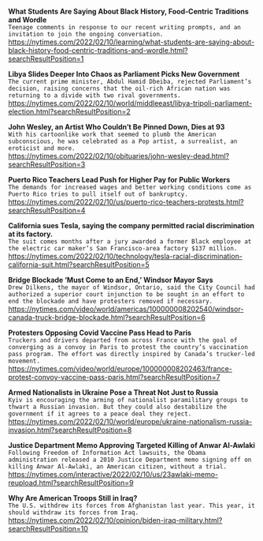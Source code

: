 **What Students Are Saying About Black History, Food-Centric Traditions and Wordle**\
`Teenage comments in response to our recent writing prompts, and an invitation to join the ongoing conversation.`\
https://nytimes.com/2022/02/10/learning/what-students-are-saying-about-black-history-food-centric-traditions-and-wordle.html?searchResultPosition=1

**Libya Slides Deeper Into Chaos as Parliament Picks New Government**\
`The current prime minister, Abdul Hamid Dbeiba, rejected Parliament’s decision, raising concerns that the oil-rich African nation was returning to a divide with two rival governments.`\
https://nytimes.com/2022/02/10/world/middleeast/libya-tripoli-parliament-election.html?searchResultPosition=2

**John Wesley, an Artist Who Couldn’t Be Pinned Down, Dies at 93**\
`With his cartoonlike work that seemed to plumb the American subconscious, he was celebrated as a Pop artist, a surrealist, an eroticist and more.`\
https://nytimes.com/2022/02/10/obituaries/john-wesley-dead.html?searchResultPosition=3

**Puerto Rico Teachers Lead Push for Higher Pay for Public Workers**\
`The demands for increased wages and better working conditions come as Puerto Rico tries to pull itself out of bankruptcy.`\
https://nytimes.com/2022/02/10/us/puerto-rico-teachers-protests.html?searchResultPosition=4

**California sues Tesla, saying the company permitted racial discrimination at its factory.**\
`The suit comes months after a jury awarded a former Black employee at the electric car maker’s San Francisco-area factory $137 million.`\
https://nytimes.com/2022/02/10/technology/tesla-racial-discrimination-california-suit.html?searchResultPosition=5

**Bridge Blockade ‘Must Come to an End,’ Windsor Mayor Says**\
`Drew Dilkens, the mayor of Windsor, Ontario, said the City Council had authorized a superior court injunction to be sought in an effort to end the blockade and have protesters removed if necessary.`\
https://nytimes.com/video/world/americas/100000008202540/windsor-canada-truck-bridge-blockade.html?searchResultPosition=6

**Protesters Opposing Covid Vaccine Pass Head to Paris**\
`Truckers and drivers departed from across France with the goal of converging as a convoy in Paris to protest the country’s vaccination pass program. The effort was directly inspired by Canada’s trucker-led movement.`\
https://nytimes.com/video/world/europe/100000008202463/france-protest-convoy-vaccine-pass-paris.html?searchResultPosition=7

**Armed Nationalists in Ukraine Pose a Threat Not Just to Russia**\
`Kyiv is encouraging the arming of nationalist paramilitary groups to thwart a Russian invasion. But they could also destabilize the government if it agrees to a peace deal they reject.`\
https://nytimes.com/2022/02/10/world/europe/ukraine-nationalism-russia-invasion.html?searchResultPosition=8

**Justice Department Memo Approving Targeted Killing of Anwar Al-Awlaki**\
`Following Freedom of Information Act lawsuits, the Obama administration released a 2010 Justice Department memo signing off on killing Anwar Al-Awlaki, an American citizen, without a trial.`\
https://nytimes.com/interactive/2022/02/10/us/23awlaki-memo-reupload.html?searchResultPosition=9

**Why Are American Troops Still in Iraq?**\
`The U.S. withdrew its forces from Afghanistan last year. This year, it should withdraw its forces from Iraq. `\
https://nytimes.com/2022/02/10/opinion/biden-iraq-military.html?searchResultPosition=10

